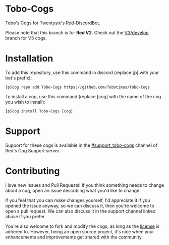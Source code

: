 # Tobo-Cogs
Tobo's Cogs for Twentysix's Red-DiscordBot.

Please note that this branch is for **Red V2**. Check out the [V3/develop](../../tree/V3/develop) branch for V3 cogs.

# Installation

To add this repository, use this command in discord (replace [p] with your bot's prefix):

    [p]cog repo add Tobo-Cogs https://github.com/Tobotimus/Tobo-Cogs

To install a cog, use this command (replace [cog] with the name of the cog you wish to install):

    [p]cog install Tobo-Cogs [cog]

# Support

Support for these cogs is available in the [#support_tobo-cogs](https://discord.gg/c2YXKZF) channel of Red's Cog Support server.

# Contributing

I love new Issues and Pull Requests! If you think something needs to change about a cog, open an issue describing what you'd like to change.

If you feel that you can make changes yourself, I'd appreciate it if you opened the issue anyway, so we can discuss it, then you're welcome to open a pull request. We can also discuss it in the support channel linked above if you prefer.

You're also welcome to fork and modify the cogs, as long as the [license](LICENSE) is adhered to. However, being an open source project, it's nice when your enhancements and improvements get shared with the community.
